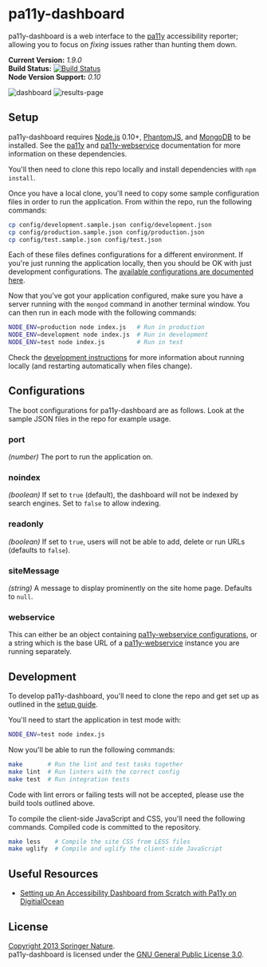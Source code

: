 pa11y-dashboard
===============

pa11y-dashboard is a web interface to the [pa11y][pa11y] accessibility reporter; allowing you to focus on *fixing* issues rather than hunting them down.

**Current Version:** *1.9.0*  
**Build Status:** [![Build Status][travis-img]][travis]  
**Node Version Support:** *0.10*


![dashboard](https://f.cloud.github.com/assets/1225142/1549567/f0361e72-4de8-11e3-8d14-3fe6900cc15d.jpg)
![results-page](https://f.cloud.github.com/assets/1225142/1549568/f225aa54-4de8-11e3-8b25-ef2f405997a3.jpg)


Setup
-----

pa11y-dashboard requires [Node.js][node] 0.10+, [PhantomJS][phantom], and [MongoDB][mongo] to be installed. See the [pa11y][pa11y] and [pa11y-webservice][pa11y-webservice] documentation for more information on these dependencies.

You'll then need to clone this repo locally and install dependencies with `npm install`.

Once you have a local clone, you'll need to copy some sample configuration files in order to run the application. From within the repo, run the following commands:

```sh
cp config/development.sample.json config/development.json
cp config/production.sample.json config/production.json
cp config/test.sample.json config/test.json
```

Each of these files defines configurations for a different environment. If you're just running the application locally, then you should be OK with just development configurations. The [available configurations are documented here](#configurations).

Now that you've got your application configured, make sure you have a server running with the `mongod` command in another terminal window. You can then run in each mode with the following commands:

```sh
NODE_ENV=production node index.js   # Run in production
NODE_ENV=development node index.js  # Run in development
NODE_ENV=test node index.js         # Run in test
```

Check the [development instructions](#development) for more information about running locally (and restarting automatically when files change).


Configurations
--------------

The boot configurations for pa11y-dashboard are as follows. Look at the sample JSON files in the repo for example usage.

### port
*(number)* The port to run the application on.

### noindex
*(boolean)* If set to `true` (default), the dashboard will not be indexed by search engines. Set to `false` to allow indexing.

### readonly
*(boolean)* If set to `true`, users will not be able to add, delete or run URLs (defaults to `false`).

### siteMessage
*(string)* A message to display prominently on the site home page. Defaults to `null`.

### webservice
This can either be an object containing [pa11y-webservice configurations][pa11y-webservice-config], or a string which is the base URL of a [pa11y-webservice][pa11y-webservice] instance you are running separately.


Development
-----------

To develop pa11y-dashboard, you'll need to clone the repo and get set up as outlined in the [setup guide](#setup).

You'll need to start the application in test mode with:

```sh
NODE_ENV=test node index.js
```

Now you'll be able to run the following commands:

```sh
make       # Run the lint and test tasks together
make lint  # Run linters with the correct config
make test  # Run integration tests
```

Code with lint errors or failing tests will not be accepted, please use the build tools outlined above.

To compile the client-side JavaScript and CSS, you'll need the following commands. Compiled code is committed to the repository.

```sh
make less    # Compile the site CSS from LESS files
make uglify  # Compile and uglify the client-side JavaScript
```


Useful Resources
-------
* [Setting up An Accessibility Dashboard from Scratch with Pa11y on DigitialOcean][resource-una-k]



License
-------

[Copyright 2013 Springer Nature](LICENSE.txt).  
pa11y-dashboard is licensed under the [GNU General Public License 3.0][gpl].



[gpl]: http://www.gnu.org/licenses/gpl-3.0.html
[mongo]: http://www.mongodb.org/
[node]: http://nodejs.org/
[pa11y]: https://github.com/springernature/pa11y
[pa11y-webservice]: https://github.com/springernature/pa11y-webservice
[pa11y-webservice-config]: https://github.com/springernature/pa11y-webservice#configurations
[phantom]: http://phantomjs.org/
[resource-una-k]: https://una.im/pa11y-dash/
[travis]: https://travis-ci.org/springernature/pa11y-dashboard
[travis-img]: https://travis-ci.org/springernature/pa11y-dashboard.png?branch=master
